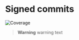 # Signed commits

![Coverage](https://img.shields.io/badge/coverage-73%25-green)


> **Warning**
> warning text


